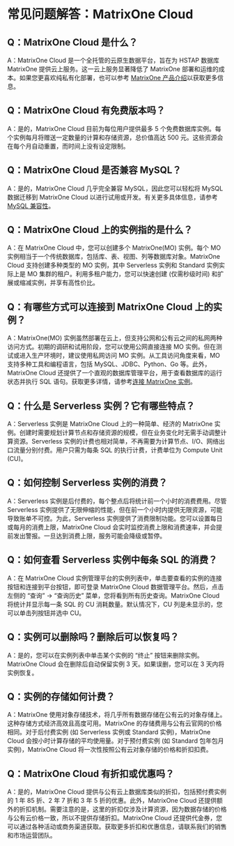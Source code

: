 # **常见问题解答：MatrixOne Cloud**

## Q：**MatrixOne Cloud 是什么？**

A：MatrixOne Cloud 是一个全托管的云原生数据平台，旨在为 HSTAP 数据库 MatrixOne 提供云上服务。这一云上服务显著降低了 MatrixOne 部署和运维的成本。如果您更喜欢纯私有化部署，也可以参考 [MatrixOne 产品介绍](https://docs.matrixorigin.cn/1.0.0-rc1/MatrixOne/FAQs/product-faqs/)以获取更多信息。

## Q：**MatrixOne Cloud 有免费版本吗？**

A：是的，MatrixOne Cloud 目前为每位用户提供最多 5 个免费数据库实例。每个实例每月将赠送一定数量的计算和存储资源，总价值高达 500 元。这些资源会在每个月自动重置，而时间上没有设定限制。

## Q：**MatrixOne Cloud 是否兼容 MySQL？**

A：是的，MatrixOne Cloud 几乎完全兼容 MySQL，因此您可以轻松将 MySQL 数据迁移到 MatrixOne Cloud 以进行试用或开发。有关更多具体信息，请参考 [MySQL 兼容性](https://docs.matrixorigin.cn/1.0.0-rc1/MatrixOne/FAQs/mysql-compatibility/)。

## Q：**MatrixOne Cloud 上的实例指的是什么？**

A：在 MatrixOne Cloud 中，您可以创建多个 MatrixOne(MO) 实例。每个 MO 实例相当于一个传统数据库，包括库、表、视图、列等数据库对象。MatrixOne Cloud 支持创建多种类型的 MO 实例，其中 Serverless 实例和 Standard 实例实际上是 MO 集群的租户。利用多租户能力，您可以快速创建 (仅需秒级时间) 和扩展或缩减实例，并享有高性价比。

## Q：**有哪些方式可以连接到 MatrixOne Cloud 上的实例？**

A：MatrixOne(MO) 实例虽然部署在云上，但支持公网和公有云之间的私网两种访问方式。初期的调研和试用阶段，您可以使用公网直接连接 MO 实例。但在测试或进入生产环境时，建议使用私网访问 MO 实例。从工具访问角度来看，MO 支持多种工具和编程语言，包括 MySQL、JDBC、Python、Go 等。此外，MatrixOne Cloud 还提供了一个直观的数据库管理平台，用于查看数据库的运行状态并执行 SQL 语句。获取更多详情，请参考[连接 MatrixOne 实例](https://docs.matrixorigin.cn/1.0.0-rc1/MatrixOne/FAQs/connect-to-mo/)。

## Q：**什么是 Serverless 实例？它有哪些特点？**

A：Serverless 实例是 MatrixOne Cloud 上的一种简单、经济的 MatrixOne 实例。创建时需要规划计算节点和存储资源的规模，但在业务变化时无需手动调整计算资源。Serverless 实例的计费也相对简单，不再需要为计算节点、I/O、网络出口流量分别付费。用户只需为每条 SQL 的执行计费，计费单位为 Compute Unit (CU)。

## Q：**如何控制 Serverless 实例的消费？**

A：Serverless 实例是后付费的，每个整点后将统计前一个小时的消费费用。尽管 Serverless 实例提供了无限伸缩的性能，但在前一个小时内提供无限资源，可能导致账单不可控。为此，Serverless 实例提供了消费限制功能。您可以设置每日或每月的消费上限，MatrixOne Cloud 会实时监控消费上限和消费速率，并会提前发出警报。一旦达到消费上限，服务可能会降级或暂停。

## Q：**如何查看 Serverless 实例中每条 SQL 的消费？**

A：在 MatrixOne Cloud 实例管理平台的实例列表中，单击要查看的实例的连接按钮和连接到平台按钮，即可登录 MatrixOne Cloud 数据管理平台。然后，点击左侧的 “查询” -> “查询历史” 菜单，您将看到所有历史查询。MatrixOne Cloud 将统计并显示每一条 SQL 的 CU 消耗数量。默认情况下，CU 列是未显示的，您可以单击列按钮并选中 CU。

## Q：**实例可以删除吗？删除后可以恢复吗？**

A：是的，您可以在实例列表中单击某个实例的 “终止” 按钮来删除实例。MatrixOne Cloud 会在删除后自动保留实例 3 天。如果误删，您可以在 3 天内将实例恢复。

## Q：**实例的存储如何计费？**

A：MatrixOne 使用对象存储技术，将几乎所有数据存储在公有云的对象存储上。这种存储方式经济高效且高度可用。MatrixOne 的存储费用与公有云官网的价格相同。对于后付费实例 (如 Serverless 实例或 Standard 实例)，MatrixOne Cloud 会按小时计算存储的平均使用量。对于预付费实例 (如 Standard 包年包月实例)，MatrixOne Cloud 将一次性按照公有云对象存储的价格和折扣扣费。

## Q：**MatrixOne Cloud 有折扣或优惠吗？**

A：是的，MatrixOne Cloud 提供与公有云上数据库类似的折扣，包括预付费实例的 1 年 85 折、2 年 7 折和 3 年 5 折的优惠。此外，MatrixOne Cloud 还提供额外的折扣机制。需要注意的是，这里的折扣仅涉及计算资源，因为数据存储的价格与公有云价格一致，所以不提供存储折扣。MatrixOne Cloud 还提供代金券，您可以通过各种活动或商务渠道获取。获取更多折扣和优惠信息，请联系我们的销售和市场运营团队。
